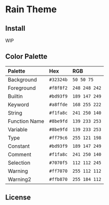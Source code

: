 # Rain Theme

## Install

WIP

## Color Palette

| Palette | Hex | RGB |
|:-|:-|:-|
| Background | `#32324b` | `50 50 75` |
| Foreground | `#f8f8f2` | `248 248 242` |
| Builtin | `#bd93f9` | `189 147 249` |
| Keyword | `#a8ffde` | `168 255 222` |
| String | `#f1fa8c` | `241 250 140` |
| Function Name | `#8be9fd` | `139 233 253` |
| Variable | `#8be9fd` | `139 233 253` |
| Type | `#ff79c6` | `255 121 198` |
| Constant | `#bd93f9` | `189 147 249` |
| Comment | `#f1fa8c` | `241 250 140` |
| Selection | `#7070f5` | `112 112 245` |
| Warning | `#ff7070` | `255 112 112` |
| Warning2 | `#ffb870` | `255 184 112` |

## License
